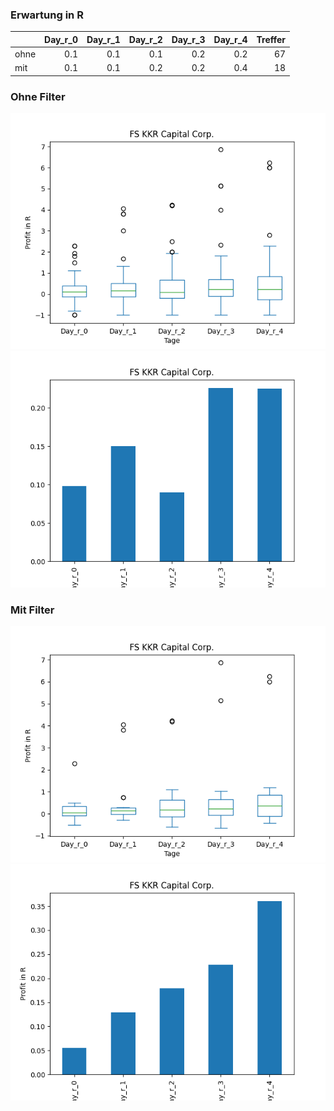 ### Erwartung in R
|      |   Day_r_0 |   Day_r_1 |   Day_r_2 |   Day_r_3 |   Day_r_4 |   Treffer |
|:-----|----------:|----------:|----------:|----------:|----------:|----------:|
| ohne |       0.1 |       0.1 |       0.1 |       0.2 |       0.2 |        67 |
| mit  |       0.1 |       0.1 |       0.2 |       0.2 |       0.4 |        18 |

### Ohne Filter
![image info](./data/FSK_box_all.png)
![image info](./data/FSK_median_all.png)

### Mit Filter
![image info](./data/FSK_box_filtered.png)
![image info](./data/FSK_median_filtered.png)